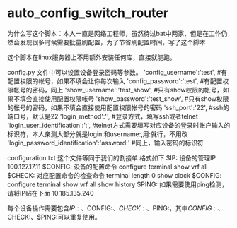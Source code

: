 # auto_config_switch_router

为什么写这个脚本：本人一直是网络工程师，虽然待过bat中两家，但是在工作仍然会发现很多时候需要批量刷配置，为了节省刷配置时间，写了这个脚本

这个脚本在linux服务器上不用额外安装任何库，直接就能跑。

config.py 文件中可以设置设备登录密码等参数。
'config_username':'test',     #有配置权限的帐号，如果不填会让你每次输入
'config_password':'test',  #有配置权限帐号的密码，同上
'show_username':'test_show',       #只有show权限的帐号，如果不填会直接使用配置权限帐号
'show_password':'test_show',    #只有show权限的帐号的密码，如果不填会直接使用配置权限帐号的密码
'ssh_port':'22',                  #ssh的端口号，默认是22
'login_method':'',             #登录方式，填写ssh或者telnet
'login_user_identification':':',  #telnet方式需要填写对应设备的登录时账户输入的标识符，本人亲测大部分就是login:和username:,用:就行，不用改
'login_password_identification':'assword:' #同上，输入密码的标识符

configuration.txt 这个文件等同于我们的割接单
格式如下
$IP: 设备的管理IP
100.127.17.11
$CONFIG: 设备的配置命令
configure terminal
show vrf all
$CHECK:  对应配置命令的检查命令
terminal length 0
show clock
$CONFIG:
configure terminal
show vrf all
show history
$PING:   如果需要使用ping检测，请将IP贴在下面
10.185.135.240


每个设备操作需要包含$IP:、$CONFIG:、$CHECK:、$PING:，其中$CONFIG:、$CHECK:、$PING:可以重复使用。
